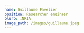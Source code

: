 ```yaml
---
name: Guillaume	Favelier
position: Researcher engineer
blurb: INRIA
image_path: /images/guillaume.jpeg
---
```

